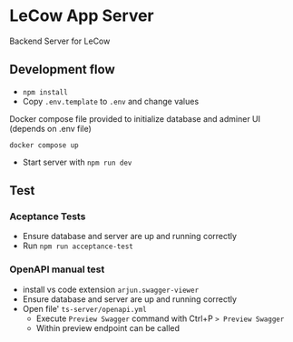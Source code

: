 # LeCow App Server

Backend Server for LeCow

## Development flow

* `npm install`
* Copy `.env.template` to `.env` and change values

Docker compose file provided to initialize database and adminer UI (depends on .env file)
```
docker compose up
```

* Start server with `npm run dev`

## Test

### Aceptance Tests

* Ensure database and server are up and running correctly
* Run `npm run acceptance-test`

### OpenAPI manual test

* install vs code extension `arjun.swagger-viewer`
* Ensure database and server are up and running correctly
* Open file' `ts-server/openapi.yml`
    * Execute `Preview Swagger` command with Ctrl+P `> Preview Swagger`
    * Within preview endpoint can be called